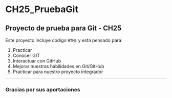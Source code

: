 # CH25_PruebaGit
## Proyecto de prueba para Git - CH25

Este proyecto incluye código `HTML` y está pensado para:
1. Practicar 
2. Conocer GIT
3. Interactuar con GitHub
4. Mejorar nuestras habilidades en Git/GitHub
5. Practicar para nuestro proyecto integrador
---

### Gracias por sus aportaciones
